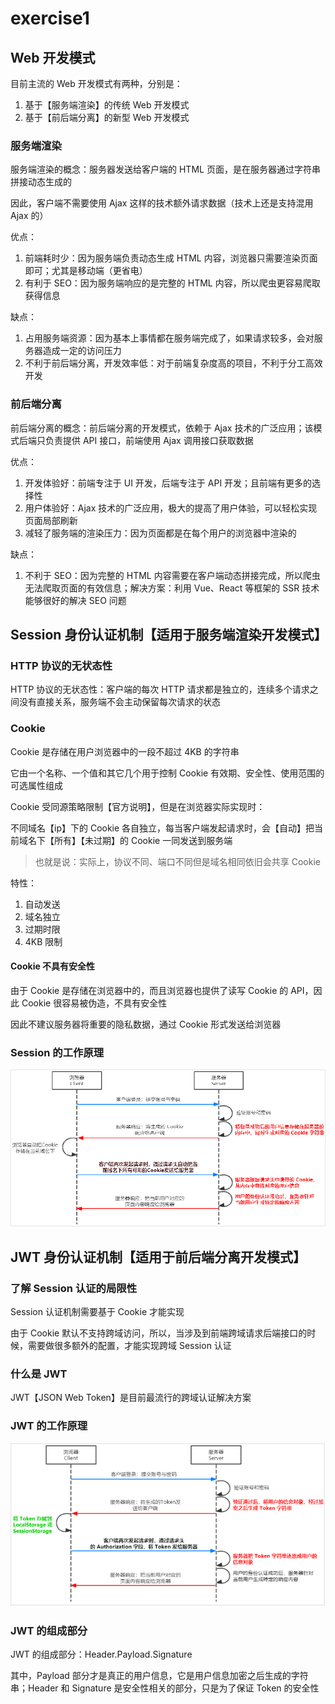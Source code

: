 # exercise1

## Web 开发模式

目前主流的 Web 开发模式有两种，分别是：

1. 基于【服务端渲染】的传统 Web 开发模式
2. 基于【前后端分离】的新型 Web 开发模式

### 服务端渲染

服务端渲染的概念：服务器发送给客户端的 HTML 页面，是在服务器通过字符串拼接动态生成的

因此，客户端不需要使用 Ajax 这样的技术额外请求数据（技术上还是支持混用 Ajax 的）

优点：

1. 前端耗时少：因为服务端负责动态生成 HTML 内容，浏览器只需要渲染页面即可；尤其是移动端（更省电）
2. 有利于 SEO：因为服务端响应的是完整的 HTML 内容，所以爬虫更容易爬取获得信息

缺点：

1. 占用服务端资源：因为基本上事情都在服务端完成了，如果请求较多，会对服务器造成一定的访问压力
2. 不利于前后端分离，开发效率低：对于前端复杂度高的项目，不利于分工高效开发

### 前后端分离

前后端分离的概念：前后端分离的开发模式，依赖于 Ajax 技术的广泛应用；该模式后端只负责提供 API 接口，前端使用 Ajax 调用接口获取数据

优点：

1. 开发体验好：前端专注于 UI 开发，后端专注于 API 开发；且前端有更多的选择性
2. 用户体验好：Ajax 技术的广泛应用，极大的提高了用户体验，可以轻松实现页面局部刷新
3. 减轻了服务端的渲染压力：因为页面都是在每个用户的浏览器中渲染的

缺点：

1. 不利于 SEO：因为完整的 HTML 内容需要在客户端动态拼接完成，所以爬虫无法爬取页面的有效信息；解决方案：利用 Vue、React 等框架的 SSR 技术能够很好的解决 SEO 问题

## Session 身份认证机制【适用于服务端渲染开发模式】

### HTTP 协议的无状态性

HTTP 协议的无状态性：客户端的每次 HTTP 请求都是独立的，连续多个请求之间没有直接关系，服务端不会主动保留每次请求的状态

### Cookie

Cookie 是存储在用户浏览器中的一段不超过 4KB 的字符串

它由一个名称、一个值和其它几个用于控制 Cookie 有效期、安全性、使用范围的可选属性组成

Cookie 受同源策略限制【官方说明】，但是在浏览器实际实现时：

不同域名【ip】下的 Cookie 各自独立，每当客户端发起请求时，会【自动】把当前域名下【所有】【未过期】的 Cookie 一同发送到服务端

> 也就是说：实际上，协议不同、端口不同但是域名相同依旧会共享 Cookie

特性：

1. 自动发送
2. 域名独立
3. 过期时限
4. 4KB 限制

#### Cookie 不具有安全性

由于 Cookie 是存储在浏览器中的，而且浏览器也提供了读写 Cookie 的 API，因此 Cookie 很容易被伪造，不具有安全性

因此不建议服务器将重要的隐私数据，通过 Cookie 形式发送给浏览器

### Session 的工作原理

![Session 的工作原理](./images/session.png)

## JWT 身份认证机制【适用于前后端分离开发模式】

### 了解 Session 认证的局限性

Session 认证机制需要基于 Cookie 才能实现

由于 Cookie 默认不支持跨域访问，所以，当涉及到前端跨域请求后端接口的时候，需要做很多额外的配置，才能实现跨域 Session 认证

### 什么是 JWT

JWT【JSON Web Token】是目前最流行的跨域认证解决方案

### JWT 的工作原理

![JWT 的工作原理](./images/jwt.png)

### JWT 的组成部分

JWT 的组成部分：Header.Payload.Signature

其中，Payload 部分才是真正的用户信息，它是用户信息加密之后生成的字符串；Header 和 Signature 是安全性相关的部分，只是为了保证 Token 的安全性